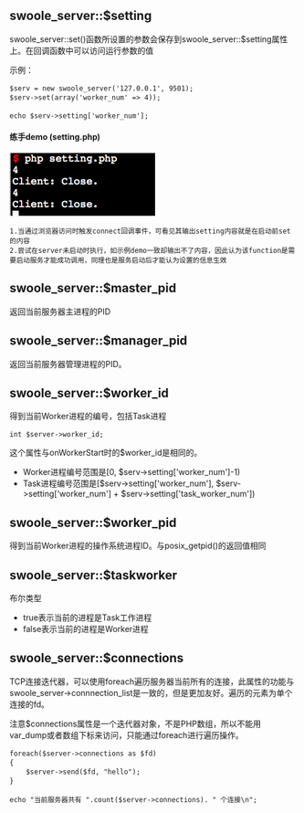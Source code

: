 ## swoole_server::$setting

swoole_server::set()函数所设置的参数会保存到swoole_server::$setting属性上。在回调函数中可以访问运行参数的值

示例：
````
$serv = new swoole_server('127.0.0.1', 9501);
$serv->set(array('worker_num' => 4));

echo $serv->setting['worker_num'];
````

#### 练手demo (setting.php)

![image](./pic/15.png)
````
1.当通过浏览器访问时触发connect回调事件，可看见其输出setting内容就是在启动前set的内容
2.尝试在server未启动时执行，如示例demo一致却输出不了内容，因此认为该function是需要启动服务才能成功调用，同理也是服务启动后才能认为设置的信息生效
````

## swoole_server::$master_pid

返回当前服务器主进程的PID

## swoole_server::$manager_pid

返回当前服务器管理进程的PID。

## swoole_server::$worker_id

得到当前Worker进程的编号，包括Task进程

````
int $server->worker_id;
````

这个属性与onWorkerStart时的$worker_id是相同的。

* Worker进程编号范围是[0, $serv->setting['worker_num']-1)
* Task进程编号范围是[$serv->setting['worker_num'], $serv->setting['worker_num'] + $serv->setting['task_worker_num'])

## swoole_server::$worker_pid

得到当前Worker进程的操作系统进程ID。与posix_getpid()的返回值相同

## swoole_server::$taskworker

布尔类型

* true表示当前的进程是Task工作进程
* false表示当前的进程是Worker进程

## swoole_server::$connections

TCP连接迭代器，可以使用foreach遍历服务器当前所有的连接，此属性的功能与swoole_server->connnection_list是一致的，但是更加友好。遍历的元素为单个连接的fd。

注意$connections属性是一个迭代器对象，不是PHP数组，所以不能用var_dump或者数组下标来访问，只能通过foreach进行遍历操作。

````
foreach($server->connections as $fd)
{
    $server->send($fd, "hello");
}

echo "当前服务器共有 ".count($server->connections). " 个连接\n";
````
